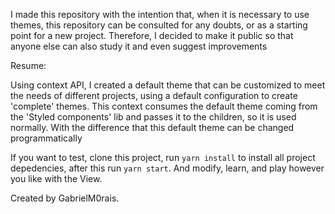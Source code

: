 I made this repository with the intention that, when it is necessary to use themes, this repository can be consulted for any doubts, or as a starting point for a new project. Therefore, I decided to make it public so that anyone else can also study it and even suggest improvements


Resume:

Using context API, I created a default theme that can be customized to meet the needs of different projects, using a default configuration to create 'complete' themes. This context consumes the default theme coming from the 'Styled components' lib and passes it to the children, so it is used normally. With the difference that this default theme can be changed programmatically

If you want to test, clone this project, run `yarn install` to install all project depedencies, after this run `yarn start`. And modify, learn, and play however you like with the View.

Created by GabrielM0rais.
